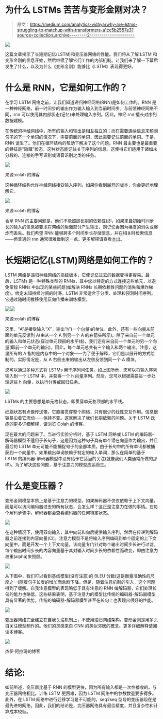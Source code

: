 # 为什么 LSTMs 苦苦与变形金刚对决？

> 原文：<https://medium.com/analytics-vidhya/why-are-lstms-struggling-to-matchup-with-transformers-a1cc5b2557e3?source=collection_archive---------2----------------------->

![](img/20aff1ef842a1c4397ba05972eb2169b.png)

这篇文章揭示了长短期记忆(LSTM)和变压器网络的性能。我们将从了解 LSTM 和变形金刚的信息开始，然后继续了解它们工作的内部机制。让我们来了解一下幕后发生了什么，以及为什么《变形金刚》能够比《LSTM》表现得更好。

# 什么是 RNN，它是如何工作的？

在学习 LSTM 网络之前，让我们知道递归神经网络(RNN)是如何工作的。RNN 是一种神经网络，前一时间步的输出作为输入输入到当前时间步。与前馈神经网络不同，rnn 可以使用其内部状态(记忆)来处理输入序列。因此，神经 rnn 擅长对序列数据建模。

在传统的神经网络中，所有的输入和输出是相互独立的；而在需要连续信息来预测句子的下一个单词的情况下，需要前面的单词，因此需要记住前面的单词。于是，RNN 诞生了。他们在循环结构的帮助下解决了这个问题。RNN 最主要也是最重要的特征是“隐藏”状态，这种状态能记住关于序列的信息。这使得它们适用于诸如未分段的、连接的手写识别或语音识别之类的任务。

![](img/765bb856f436bbc6303fcf258ed8f5f7.png)

来源:colah 的博客

这种循环结构允许神经网络接受输入序列。如果你看到展开的版本，你会更好地理解它。

![](img/c8b8bef929fa04a824b5a137a04d8ffd.png)

来源:colah 的博客

香草 RNN 的主要问题是，他们不能照顾长期的依赖性(即，如果来自初始时间步长的输入的信息被要求在网络的后面部分产生输出，则记忆会因为梯度的消失或爆炸而丢失。我们希望 RNN 能够跨多个时间步长存储信息，并在相关时检索信息——但普通的 rnn 通常很难做到这一点。更多解释请查看[本出](https://towardsdatascience.com/understanding-rnn-and-lstm-f7cdf6dfc14e)。

# 长短期记忆(LSTM)网络是如何工作的？

LSTM 网络是递归神经网络的高级版本，它使记忆过去的数据变得更容易。最后，LSTMs 是一种特殊类型的 RNNs，其中您以特定的方式连接这些单元，以避免常规 RNNs 中出现的某些问题(如解决 RNNs 长期依赖性问题的消失和爆炸梯度)。给定未知持续时间的时滞，LSTM 非常适合于分类、处理和预测时间序列。它通过随时间推移使用反向传播来训练模型。

![](img/ccb5c7d302c6787e4224f06dbefb2b65.png)![](img/d4bdaa79e3a4e19e4528dd2c1dac8bb1.png)

来源:colah 的博客

这里，“A”是接受输入“X”，输出“h”(一个向量)的单位。此外，还有一些向量从前面的单元反馈到 A(由从一个 A 到另一个 A 的右箭头所示)。除了来自前一个单元的输入和单元状态(穿过单元顶部的水平线)，我们还有来自前一个单元的另一个向量(即前一个单元的输出)。因此，每个单元总共有三个输入和两个输出。注意，这里所有的 A 指的是内存中的一个对象——为了便于解释，它们是以展开的方式绘制的。实际情况是，从 A 右侧出来的输出从左侧反馈到同一个 A 模块。

您可以通过多种方式将 LSTMs 用于序列间任务。如上图所示，您可以将输入序列输入到一个 LSTM 中，并获得一个 h 向量序列。然后，您可以根据需要进一步处理这些 h 向量，以执行分类或回归任务。

![](img/315b06669286a86dbab272e616b5ef94.png)

LSTMs 的主要思想是单元格状态，即贯穿单元格顶部的水平线。

细胞状态有点像传送带。它直接贯穿整个网络，只有很少的线性交互作用。信息很容易沿着它流动——保持不变。这就解决了我们长期依赖的问题。关于 LSTM 氏症的更多详细解释，请浏览 Colah 的博客。

现在最大的问题来了。当进行实验分析时，基于 LSTM 网络或 LSTM 的编码器-解码器模型不适用于长句子，这是因为这种句子具有单个潜在向量作为输出，并且最后的 LSTM 单元可能不能捕捉句子的全部本质。由于长句中的所有单词都被捕获到一个向量中，如果输出单词依赖于特定的输入单词，那么在简单的基于 LSTM 的编码器-解码器模型中没有给予它适当的关注(就像我们人类通常所做的那样)。为了解决这些问题，基于注意力的模型应运而生。

# **什么是变压器？**

变形金刚模型本质上是基于注意力的模型。如果解码器不仅仅依赖于上下文向量，而是可以访问编码器过去的所有状态，会怎么样？这正是注意力在做的事情。在每个解码步骤中，解码器都会查看编码器的任何特定状态。

![](img/7f9cfb3ea45501031ba5221c36709ed3.png)

在这种情况下，使用双向输入，其中向前和向后提供输入序列，然后在传递到解码器之前连接到内容向量(Ci)。注意力模型不是将输入序列编码到单个固定的上下文向量中，而是开发一个上下文向量，该向量专门针对每个输出时间步长进行过滤。每个输出时间步长的内容向量基于其对输入时间步长的依赖性而改变，即由注意力权重(alpha)来照顾。

![](img/73ee0e1502e8b19fd5324efeb656b1bd.png)

从下图中，我们可以看到基线模型(没有注意)的 BLEU 分数(这是衡量准确性的尺度之一)随着句子长度的增加而急剧下降。但是，随着注意机制的引入，这个问题得到了缓解。自我注意模型的表现略低于具有注意的 RNN 编解码器，它们处理长句的能力也略低。这些结果表明，基于注意力的模型比传统的编码器-解码器模型具有显著的优势，传统的编码器-解码器模型甚至在长句上也表现出很好的性能。

![](img/81d2edc945cde44ddfdc52fff0c6482d.png)

变压器网络完全建立在自我关注机制上，不使用递归网络架构。变形金刚是用多头自关注模型制作的。他们的灵感来自 CNN 的类似邻居的概念。更多详细解释请阅读本博客。

![](img/54c9c1eece91680ccb5197de8a8dd2c0.png)

杰伊·阿拉玛的博客

# **结论:**

如前所述，变压器比基于 RNN 的模型更快，因为所有输入都是一次性接收的。与变压器网络相比，训练 LSTM 更困难，因为 LSTM 网络中的参数数量要多得多。此外，在 LSTM 网络中进行迁移学习是不可能的。seq2seq 型号的变压器现在是最先进的网络。因此，我们的结论是，变压器网络具有最佳精度，并且复杂性和计算成本较低。